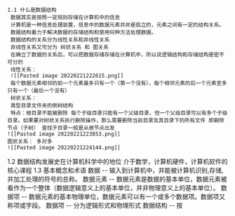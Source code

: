 	1.1 什么是数据结构
	 数据其实是按照一定规则存储在计算机中的信息
	 计算机是一种信息处理装置，信息中的数据元素并非是孤立的，元素之间有一定的结构关系。
	 数据结构着力于解决数据的存储结构和使用何种方法处理数据。
	 数据结构的关系分为线性关系和非线性关系
	 非线性关系又可分为 树状关系 和 图关系
	 在确立了数据的关系后，可以把数据存储存储在计算机中，所以说逻辑结构和存储结构是密不可分的
	 线性关系：
	 ![[Pasted image 20220221222615.png]]
	 每个数据元素相邻的前一个元素最多只有一个（第一个没有），每个相邻元素的后一个元素至多只有一个（最后一个没有）
	 树状关系：
	 类型目录文件夹的倒树结构
	 特点：根目录不能被删除 每个子级目录只能有一个父级目录，但一个父级目录可以有多个子级目录。如果要对树状关系执行删除操作，那么需要删除当前目录及其目录下的所有文件 即删除节点（子树） 查找子目录一般是从根节点出发
	![[Pasted image 20220221223853.png]]
	图状关系： 多对多
	![[Pasted image 20220221224144.png]]
1.2 数据结构发展史在计算机科学中的地位
	介于数学，计算机硬件，计算机软件的核心课程
1.3 基本概念和术语
数据 -- 输入到计算机中，并能被计算机识别,存储,并加工处理的符号的总称。
数据元素 -- 数据元素是数据的基本单位，数据元素被看作为一个整体（数据逻辑意义上的基本单位，并非物理意义上的基本单位）。
数据项 -- 数据元素的基本物理单位，数据元素可以有一个或多个数据项。数据项又称项或字段。
数据项 -- 分为逻辑形式和物理形式
数据结构 -- 按
